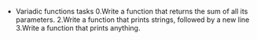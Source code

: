  - Variadic functions
tasks
0.Write a function that returns the sum of all its parameters.
2.Write a function that prints strings, followed by a new line
3.Write a function that prints anything.

